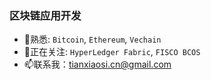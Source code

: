 ### 区块链应用开发
- 🔭熟悉: `Bitcoin`, `Ethereum`, `Vechain`
- 🌱正在关注: `HyperLedger Fabric`, `FISCO BCOS`
- 📫联系我：tianxiaosi.cn@gmail.com

<!--
**txsdev/txsdev** is a ✨ _special_ ✨ repository because its `README.md` (this file) appears on your GitHub profile.

Here are some ideas to get you started:

- 🔭 I’m currently working on ...
- 🌱 I’m currently learning ...
- 👯 I’m looking to collaborate on ...
- 🤔 I’m looking for help with ...
- 💬 Ask me about ...
- 📫 How to reach me: ...
- 😄 Pronouns: ...
- ⚡ Fun fact: ...
-->
